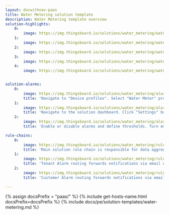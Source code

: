 ```yaml
---
layout: docwithnav-paas
title: Water Metering solution template
description: Water Metering template overview
solution-highlights:
    0:
        image: https://img.thingsboard.io/solutions/water_metering/water-metering-1.png
    1:
        image: https://img.thingsboard.io/solutions/water_metering/water-metering-3.png
    2:
        image: https://img.thingsboard.io/solutions/water_metering/water-metering-2.png
    3:
        image: https://img.thingsboard.io/solutions/water_metering/water-metering-4.png
    4:
        image: https://img.thingsboard.io/solutions/water_metering/water-metering-5.png


solution-alarms:
    0:
        image: https://img.thingsboard.io/solutions/water_metering/alarm-rules-src.png
        title: 'Navigate to "Device profiles". Select "Water Meter" profile. Open "Alarm rules" tab.'
    1:
        image: https://img.thingsboard.io/solutions/water_metering/alarm-settings-btn-src.png
        title: 'Navigate to the solution dashboard. Click "Settings" button.'
    2:
        image: https://img.thingsboard.io/solutions/water_metering/alarm-settings-src.png
        title: 'Enable or disable alarms and define thresholds. Turn email or SMS notifications on and off.'

rule-chains:
    0:
        image: https://img.thingsboard.io/solutions/water_metering/rule-chains-1-src.png
        title: 'Main solution rule chain is responsible for data aggregation and alarms. Messages about created alarms are forwarded to notification rule chains.'
    1:
        image: https://img.thingsboard.io/solutions/water_metering/rule-chains-2-src.png
        title: 'Tenant Alarm routing forwards notifications via email or sms to all tenant administrators if corresponding settings are enabled.'
    2:
        image: https://img.thingsboard.io/solutions/water_metering/rule-chains-3-src.png
        title: 'Customer Alarm routing forwards notifications via email or sms to all customer users if corresponding settings are enabled.'

---
```


{% assign docsPrefix = "paas/" %}
{% include get-hosts-name.html docsPrefix=docsPrefix %}
{% include docs/pe/solution-templates/water-metering.md %}